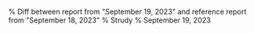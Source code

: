 % Diff between report from "September 19, 2023" and reference report from "September 18, 2023"
% Strudy
% September 19, 2023


